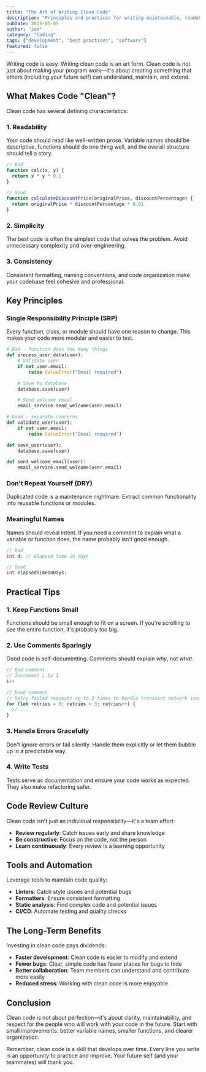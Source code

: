 ```yaml
---
title: "The Art of Writing Clean Code"
description: "Principles and practices for writing maintainable, readable code that stands the test of time."
pubDate: 2025-05-05
author: "Joe"
category: "Coding"
tags: ["development", "best practices", "software"]
featured: false
---
```


Writing code is easy. Writing clean code is an art form. Clean code is not just about making your program work—it's about creating something that others (including your future self) can understand, maintain, and extend.

## What Makes Code "Clean"?

Clean code has several defining characteristics:

### 1. Readability

Your code should read like well-written prose. Variable names should be descriptive, functions should do one thing well, and the overall structure should tell a story.

```javascript
// Bad
function calc(x, y) {
  return x * y * 0.1
}

// Good
function calculateDiscountPrice(originalPrice, discountPercentage) {
  return originalPrice * discountPercentage * 0.01
}
```

### 2. Simplicity

The best code is often the simplest code that solves the problem. Avoid unnecessary complexity and over-engineering.

### 3. Consistency

Consistent formatting, naming conventions, and code organization make your codebase feel cohesive and professional.

## Key Principles

### Single Responsibility Principle (SRP)

Every function, class, or module should have one reason to change. This makes your code more modular and easier to test.

```python
# Bad - function does too many things
def process_user_data(user):
    # Validate user
    if not user.email:
        raise ValueError("Email required")

    # Save to database
    database.save(user)

    # Send welcome email
    email_service.send_welcome(user.email)

# Good - separate concerns
def validate_user(user):
    if not user.email:
        raise ValueError("Email required")

def save_user(user):
    database.save(user)

def send_welcome_email(user):
    email_service.send_welcome(user.email)
```

### Don't Repeat Yourself (DRY)

Duplicated code is a maintenance nightmare. Extract common functionality into reusable functions or modules.

### Meaningful Names

Names should reveal intent. If you need a comment to explain what a variable or function does, the name probably isn't good enough.

```java
// Bad
int d; // elapsed time in days

// Good
int elapsedTimeInDays;
```

## Practical Tips

### 1. Keep Functions Small

Functions should be small enough to fit on a screen. If you're scrolling to see the entire function, it's probably too big.

### 2. Use Comments Sparingly

Good code is self-documenting. Comments should explain _why_, not _what_.

```javascript
// Bad comment
// Increment i by 1
i++

// Good comment
// Retry failed requests up to 3 times to handle transient network issues
for (let retries = 0; retries < 3; retries++) {
  // ...
}
```

### 3. Handle Errors Gracefully

Don't ignore errors or fail silently. Handle them explicitly or let them bubble up in a predictable way.

### 4. Write Tests

Tests serve as documentation and ensure your code works as expected. They also make refactoring safer.

## Code Review Culture

Clean code isn't just an individual responsibility—it's a team effort:

- **Review regularly**: Catch issues early and share knowledge
- **Be constructive**: Focus on the code, not the person
- **Learn continuously**: Every review is a learning opportunity

## Tools and Automation

Leverage tools to maintain code quality:

- **Linters**: Catch style issues and potential bugs
- **Formatters**: Ensure consistent formatting
- **Static analysis**: Find complex code and potential issues
- **CI/CD**: Automate testing and quality checks

## The Long-Term Benefits

Investing in clean code pays dividends:

- **Faster development**: Clean code is easier to modify and extend
- **Fewer bugs**: Clear, simple code has fewer places for bugs to hide
- **Better collaboration**: Team members can understand and contribute more easily
- **Reduced stress**: Working with clean code is more enjoyable

## Conclusion

Clean code is not about perfection—it's about clarity, maintainability, and respect for the people who will work with your code in the future. Start with small improvements: better variable names, smaller functions, and clearer organization.

Remember, clean code is a skill that develops over time. Every line you write is an opportunity to practice and improve. Your future self (and your teammates) will thank you.
